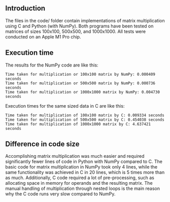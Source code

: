 ## Introduction

The files in the code/ folder contain implementations of matrix multiplication using C and Python (with NumPy). Both programs have been tested on matrices of sizes 100x100, 500x500, and 1000x1000. All tests were conducted on an Apple M1 Pro chip.

## Execution time

The results for the NumPy code are like this:

```
Time taken for multiplication or 100x100 matrix by NumPy: 0.000409 seconds
Time taken for multiplication or 500x500 matrix by NumPy: 0.000736 seconds
Time taken for multiplication or 1000x1000 matrix by NumPy: 0.004730 seconds
```

Execution times for the same sized data in C are like this:
```
Time taken for multiplication of 100x100 matrix by C: 0.009334 seconds
Time taken for multiplication of 500x500 matrix by C: 0.454038 seconds
Time taken for multiplication of 1000x1000 matrix by C: 4.637421 seconds
```

## Difference in code size

Accomplishing matrix multiplication was much easier and required significantly fewer lines of code in Python with NumPy compared to C. The basic code for matrix multiplication in NumPy took only 4 lines, while the same functionality was achieved in C in 20 lines, which is 5 times more than as much. Additionally, C code required a lot of pre-processing, such as allocating space in memory for operands and the resulting matrix. The manual handling of multiplication through nested loops is the main  reason why the C code runs very slow compared to NumPy.
